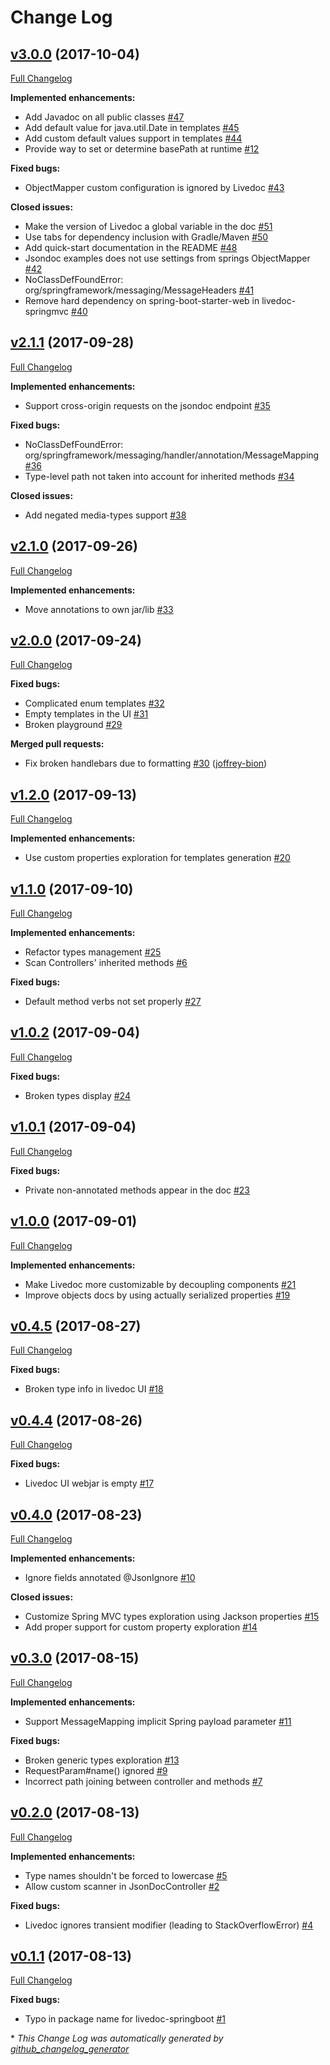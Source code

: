 # Change Log

## [v3.0.0](https://bintray.com/joffrey-bion/maven/livedoc/3.0.0) (2017-10-04)
[Full Changelog](https://github.com/joffrey-bion/livedoc/compare/v2.1.1...v3.0.0)

**Implemented enhancements:**

- Add Javadoc on all public classes [\#47](https://github.com/joffrey-bion/livedoc/issues/47)
- Add default value for java.util.Date in templates [\#45](https://github.com/joffrey-bion/livedoc/issues/45)
- Add custom default values support in templates [\#44](https://github.com/joffrey-bion/livedoc/issues/44)
- Provide way to set or determine basePath at runtime [\#12](https://github.com/joffrey-bion/livedoc/issues/12)

**Fixed bugs:**

- ObjectMapper custom configuration is ignored by Livedoc [\#43](https://github.com/joffrey-bion/livedoc/issues/43)

**Closed issues:**

- Make the version of Livedoc a global variable in the doc [\#51](https://github.com/joffrey-bion/livedoc/issues/51)
- Use tabs for dependency inclusion with Gradle/Maven [\#50](https://github.com/joffrey-bion/livedoc/issues/50)
- Add quick-start documentation in the README [\#48](https://github.com/joffrey-bion/livedoc/issues/48)
- Jsondoc examples does not use settings from springs ObjectMapper [\#42](https://github.com/joffrey-bion/livedoc/issues/42)
- NoClassDefFoundError: org/springframework/messaging/MessageHeaders [\#41](https://github.com/joffrey-bion/livedoc/issues/41)
- Remove hard dependency on spring-boot-starter-web in livedoc-springmvc [\#40](https://github.com/joffrey-bion/livedoc/issues/40)

## [v2.1.1](https://bintray.com/joffrey-bion/maven/livedoc/2.1.1) (2017-09-28)
[Full Changelog](https://github.com/joffrey-bion/livedoc/compare/v2.1.0...v2.1.1)

**Implemented enhancements:**

- Support cross-origin requests on the jsondoc endpoint [\#35](https://github.com/joffrey-bion/livedoc/issues/35)

**Fixed bugs:**

- NoClassDefFoundError: org/springframework/messaging/handler/annotation/MessageMapping [\#36](https://github.com/joffrey-bion/livedoc/issues/36)
- Type-level path not taken into account for inherited methods [\#34](https://github.com/joffrey-bion/livedoc/issues/34)

**Closed issues:**

- Add negated media-types support [\#38](https://github.com/joffrey-bion/livedoc/issues/38)

## [v2.1.0](https://bintray.com/joffrey-bion/maven/livedoc/2.1.0) (2017-09-26)
[Full Changelog](https://github.com/joffrey-bion/livedoc/compare/v2.0.0...v2.1.0)

**Implemented enhancements:**

- Move annotations to own jar/lib [\#33](https://github.com/joffrey-bion/livedoc/issues/33)

## [v2.0.0](https://bintray.com/joffrey-bion/maven/livedoc/2.0.0) (2017-09-24)
[Full Changelog](https://github.com/joffrey-bion/livedoc/compare/v1.2.0...v2.0.0)

**Fixed bugs:**

- Complicated enum templates [\#32](https://github.com/joffrey-bion/livedoc/issues/32)
- Empty templates in the UI [\#31](https://github.com/joffrey-bion/livedoc/issues/31)
- Broken playground [\#29](https://github.com/joffrey-bion/livedoc/issues/29)

**Merged pull requests:**

- Fix broken handlebars due to formatting [\#30](https://github.com/joffrey-bion/livedoc/pull/30) ([joffrey-bion](https://github.com/joffrey-bion))

## [v1.2.0](https://bintray.com/joffrey-bion/maven/livedoc/1.2.0) (2017-09-13)
[Full Changelog](https://github.com/joffrey-bion/livedoc/compare/v1.1.0...v1.2.0)

**Implemented enhancements:**

- Use custom properties exploration for templates generation [\#20](https://github.com/joffrey-bion/livedoc/issues/20)

## [v1.1.0](https://bintray.com/joffrey-bion/maven/livedoc/1.1.0) (2017-09-10)
[Full Changelog](https://github.com/joffrey-bion/livedoc/compare/v1.0.2...v1.1.0)

**Implemented enhancements:**

- Refactor types management [\#25](https://github.com/joffrey-bion/livedoc/issues/25)
- Scan Controllers' inherited methods [\#6](https://github.com/joffrey-bion/livedoc/issues/6)

**Fixed bugs:**

- Default method verbs not set properly [\#27](https://github.com/joffrey-bion/livedoc/issues/27)

## [v1.0.2](https://bintray.com/joffrey-bion/maven/livedoc/1.0.2) (2017-09-04)
[Full Changelog](https://github.com/joffrey-bion/livedoc/compare/v1.0.1...v1.0.2)

**Fixed bugs:**

- Broken types display [\#24](https://github.com/joffrey-bion/livedoc/issues/24)

## [v1.0.1](https://bintray.com/joffrey-bion/maven/livedoc/1.0.1) (2017-09-04)
[Full Changelog](https://github.com/joffrey-bion/livedoc/compare/v1.0.0...v1.0.1)

**Fixed bugs:**

- Private non-annotated methods appear in the doc [\#23](https://github.com/joffrey-bion/livedoc/issues/23)

## [v1.0.0](https://bintray.com/joffrey-bion/maven/livedoc/1.0.0) (2017-09-01)
[Full Changelog](https://github.com/joffrey-bion/livedoc/compare/v0.4.5...v1.0.0)

**Implemented enhancements:**

- Make Livedoc more customizable by decoupling components [\#21](https://github.com/joffrey-bion/livedoc/issues/21)
- Improve objects docs by using actually serialized properties [\#19](https://github.com/joffrey-bion/livedoc/issues/19)

## [v0.4.5](https://bintray.com/joffrey-bion/maven/livedoc/0.4.5) (2017-08-27)
[Full Changelog](https://github.com/joffrey-bion/livedoc/compare/v0.4.4...v0.4.5)

**Fixed bugs:**

- Broken type info in livedoc UI [\#18](https://github.com/joffrey-bion/livedoc/issues/18)

## [v0.4.4](https://bintray.com/joffrey-bion/maven/livedoc/0.4.4) (2017-08-26)
[Full Changelog](https://github.com/joffrey-bion/livedoc/compare/v0.4.0...v0.4.4)

**Fixed bugs:**

- Livedoc UI webjar is empty [\#17](https://github.com/joffrey-bion/livedoc/issues/17)

## [v0.4.0](https://bintray.com/joffrey-bion/maven/livedoc/0.4.0) (2017-08-23)
[Full Changelog](https://github.com/joffrey-bion/livedoc/compare/v0.3.0...v0.4.0)

**Implemented enhancements:**

- Ignore fields annotated @JsonIgnore [\#10](https://github.com/joffrey-bion/livedoc/issues/10)

**Closed issues:**

- Customize Spring MVC types exploration using Jackson properties [\#15](https://github.com/joffrey-bion/livedoc/issues/15)
- Add proper support for custom property exploration [\#14](https://github.com/joffrey-bion/livedoc/issues/14)

## [v0.3.0](https://bintray.com/joffrey-bion/maven/livedoc/0.3.0) (2017-08-15)
[Full Changelog](https://github.com/joffrey-bion/livedoc/compare/v0.2.0...v0.3.0)

**Implemented enhancements:**

- Support MessageMapping implicit Spring payload parameter [\#11](https://github.com/joffrey-bion/livedoc/issues/11)

**Fixed bugs:**

- Broken generic types exploration [\#13](https://github.com/joffrey-bion/livedoc/issues/13)
- RequestParam\#name\(\) ignored [\#9](https://github.com/joffrey-bion/livedoc/issues/9)
- Incorrect path joining between controller and methods [\#7](https://github.com/joffrey-bion/livedoc/issues/7)

## [v0.2.0](https://bintray.com/joffrey-bion/maven/livedoc/0.2.0) (2017-08-13)
[Full Changelog](https://github.com/joffrey-bion/livedoc/compare/v0.1.1...v0.2.0)

**Implemented enhancements:**

- Type names shouldn't be forced to lowercase [\#5](https://github.com/joffrey-bion/livedoc/issues/5)
- Allow custom scanner in JsonDocController [\#2](https://github.com/joffrey-bion/livedoc/issues/2)

**Fixed bugs:**

- Livedoc ignores transient modifier \(leading to StackOverflowError\) [\#4](https://github.com/joffrey-bion/livedoc/issues/4)

## [v0.1.1](https://bintray.com/joffrey-bion/maven/livedoc/0.1.1) (2017-08-13)
[Full Changelog](https://github.com/joffrey-bion/livedoc/compare/v0.1.0...v0.1.1)

**Fixed bugs:**

- Typo in package name for livedoc-springboot [\#1](https://github.com/joffrey-bion/livedoc/issues/1)



\* *This Change Log was automatically generated by [github_changelog_generator](https://github.com/skywinder/Github-Changelog-Generator)*